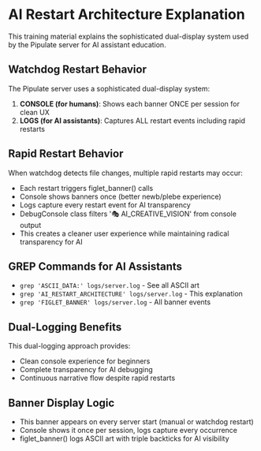 # AI Restart Architecture Explanation

This training material explains the sophisticated dual-display system used by the Pipulate server for AI assistant education.

## Watchdog Restart Behavior

The Pipulate server uses a sophisticated dual-display system:

1. **CONSOLE (for humans)**: Shows each banner ONCE per session for clean UX
2. **LOGS (for AI assistants)**: Captures ALL restart events including rapid restarts

## Rapid Restart Behavior

When watchdog detects file changes, multiple rapid restarts may occur:
- Each restart triggers figlet_banner() calls
- Console shows banners once (better newb/plebe experience)  
- Logs capture every restart event for AI transparency
- DebugConsole class filters '🎭 AI_CREATIVE_VISION' from console output
- This creates a cleaner user experience while maintaining radical transparency for AI

## GREP Commands for AI Assistants

- `grep 'ASCII_DATA:' logs/server.log` - See all ASCII art
- `grep 'AI_RESTART_ARCHITECTURE' logs/server.log` - This explanation
- `grep 'FIGLET_BANNER' logs/server.log` - All banner events

## Dual-Logging Benefits

This dual-logging approach provides:
- Clean console experience for beginners
- Complete transparency for AI debugging  
- Continuous narrative flow despite rapid restarts

## Banner Display Logic

- This banner appears on every server start (manual or watchdog restart)
- Console shows it once per session, logs capture every occurrence
- figlet_banner() logs ASCII art with triple backticks for AI visibility 
